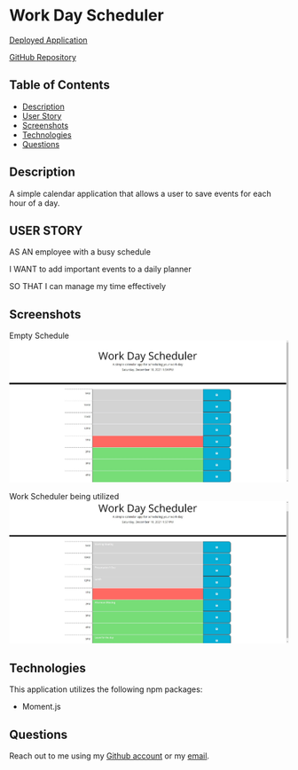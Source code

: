 # Work Day Scheduler

[Deployed Application](https://ericcrain77.github.io/work-day-scheduler/)

[GitHub Repository](https://github.com/Ericcrain77/work-day-scheduler)

## Table of Contents
* [Description](#description)
* [User Story](#user-story)
* [Screenshots](#screenshots)
* [Technologies](#technologies)
* [Questions](#questions)

## Description
A simple calendar application that allows a user to save events for each hour of a day. 

## USER STORY

AS AN employee with a busy schedule

I WANT to add important events to a daily planner

SO THAT I can manage my time effectively

## Screenshots
Empty Schedule
![Scheduler Empty](Develop/assets/images/Scheduler-Empty.jpg)

Work Scheduler being utilized
![Scheduler Full](Develop/assets/images/Scheduler-Full.jpg)

## Technologies
This application utilizes the following npm packages:
* Moment.js

## Questions
Reach out to me using my [Github account](https://github.com/Ericcrain77) or my [email](ericcrain77@gmail.com).